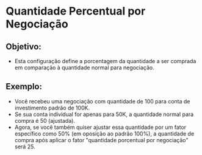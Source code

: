 # **Quantidade Percentual por Negociação**

## Objetivo: 

- Esta configuração define a porcentagem da quantidade a ser comprada em comparação à quantidade normal para negociação.

## Exemplo: 

- Você recebeu uma negociação com quantidade de 100 para conta de investimento padrão de 100K. 
- Se sua conta individual for apenas para 50K, a quantidade normal para compra é 50 (ajustada). 
- Agora, se você também quiser ajustar essa quantidade por um fator específico como 50% (em oposição ao padrão 100%), a quantidade de compra após aplicar o fator "quantidade porcentual por negociação" será 25. 

